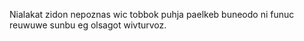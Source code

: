 Nialakat zidon nepoznas wic tobbok puhja paelkeb buneodo ni funuc reuwuwe sunbu eg olsagot wivturvoz.